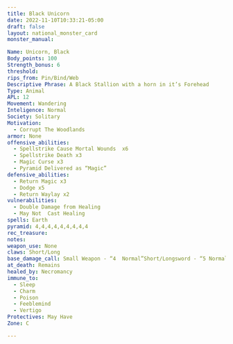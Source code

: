 ```yaml
---
title: Black Unicorn
date: 2022-11-10T10:33:21-05:00
draft: false
layout: national_monster_card
monster_manual: 

Name: Unicorn, Black
Body_points: 100
Strength_bonus: 6
threshold: 
rips_from: Pin/Bind/Web
Descriptive Phrase: A Black Stallion with a horn in it’s Forehead
Type: Animal
APL: 12
Movement: Wandering
Inteligence: Normal
Society: Solitary
Motivation: 
  - Corrupt The Woodlands
armor: None
offensive_abilities: 
  - Spellstrike Cause Mortal Wounds  x6
  - Spellstrike Death x3
  - Magic Curse x3
  - Pyramid Delivered as “Magic”
defensive_abilities: 
  - Return Magic x3
  - Dodge x5
  - Return Waylay x2
vulnerabilities: 
  - Double Damage from Healing
  - May Not  Cast Healing
spells: Earth
pyramid: 4,4,4,4,4,4,4,4,4
rec_treasure: 
notes: 
weapon_use: None
claws: Short/Long
base_damage_call: Small Weapon - “4  Normal”Short/Longsword - “5 Normal”
at_death: Remains
healed_by: Necromancy
immune_to: 
  - Sleep
  - Charm
  - Poison
  - Feeblemind
  - Vertigo
Protectives: May Have
Zone: C

---
```

